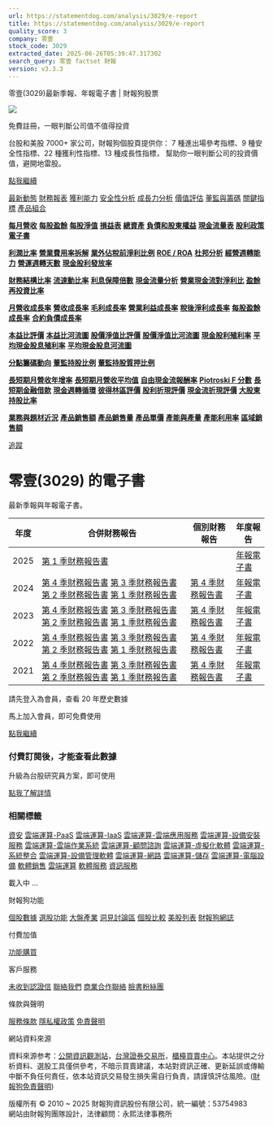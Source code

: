 ```yaml
---
url: https://statementdog.com/analysis/3029/e-report
title: https://statementdog.com/analysis/3029/e-report
quality_score: 3
company: 零壹
stock_code: 3029
extracted_date: 2025-06-26T05:39:47.317302
search_query: 零壹 factset 財報
version: v3.3.3
---
```


零壹(3029)最新季報、年報電子書 | 財報狗股票















![](https://www.facebook.com/tr?id=1265443774131605&ev=PageView&noscript=1)













































































免費註冊，一眼判斷公司值不值得投資

台股和美股 7000+ 家公司，財報狗個股頁提供你：
7 種進出場參考指標、9 種安全性指標、22 種獲利性指標、13 種成長性指標，
幫助你一眼判斷公司的投資價值，避開地雷股。

[點我繼續](/users/sign_up)

[最新動態](/analysis/3029)
[財務報表](/analysis/3029/monthly-revenue)
[獲利能力](/analysis/3029/profit-margin)
[安全性分析](/analysis/3029/financial-structure-ratio)
[成長力分析](/analysis/3029/monthly-revenue-growth-rate)
[價值評估](/analysis/3029/pe)
[董監與籌碼](/analysis/3029/broker-trading)
[關鍵指標](/analysis/3029/long-term-and-short-term-monthly-revenue-yoy)
[產品組合](/analysis/3029/ai-search)

[**每月營收**](/analysis/3029/monthly-revenue)
[**每股盈餘**](/analysis/3029/eps)
[**每股淨值**](/analysis/3029/nav)
[**損益表**](/analysis/3029/income-statement)
[**總資產**](/analysis/3029/assets)
[**負債和股東權益**](/analysis/3029/liabilities-and-equity)
[**現金流量表**](/analysis/3029/cash-flow-statement)
[**股利政策**](/analysis/3029/dividend-policy)
[**電子書**](/analysis/3029/e-report)

[**利潤比率**](/analysis/3029/profit-margin)
[**營業費用率拆解**](/analysis/3029/operating-expense-ratio)
[**業外佔稅前淨利比例**](/analysis/3029/non-operating-income-to-profit-before-tax)
[**ROE / ROA**](/analysis/3029/roe-roa)
[**杜邦分析**](/analysis/3029/du-pont-analysis)
[**經營週轉能力**](/analysis/3029/turnover-ratio)
[**營運週轉天數**](/analysis/3029/turnover-days)
[**現金股利發放率**](/analysis/3029/dividend-payout-ratio)

[**財務結構比率**](/analysis/3029/financial-structure-ratio)
[**流速動比率**](/analysis/3029/current-ratio-and-quick-ratio)
[**利息保障倍數**](/analysis/3029/interest-coverage-ratio)
[**現金流量分析**](/analysis/3029/cash-flow-analysis)
[**營業現金流對淨利比**](/analysis/3029/operating-cash-flow-to-net-income-ratio)
[**盈餘再投資比率**](/analysis/3029/reinvestment-rate)

[**月營收成長率**](/analysis/3029/monthly-revenue-growth-rate)
[**營收成長率**](/analysis/3029/revenue-growth-rate)
[**毛利成長率**](/analysis/3029/gross-profit-growth-rate)
[**營業利益成長率**](/analysis/3029/operating-income-growth-rate)
[**稅後淨利成長率**](/analysis/3029/net-income-growth-rate)
[**每股盈餘成長率**](/analysis/3029/eps-growth-rate)
[**合約負債成長率**](/analysis/3029/current-contract-liabilities-growth-rate)

[**本益比評價**](/analysis/3029/pe)
[**本益比河流圖**](/analysis/3029/pe-band)
[**股價淨值比評價**](/analysis/3029/pb)
[**股價淨值比河流圖**](/analysis/3029/pb-band)
[**現金股利殖利率**](/analysis/3029/dividend-yield)
[**平均現金股息殖利率**](/analysis/3029/average-dividend-yield)
[**平均現金股息河流圖**](/analysis/3029/average-dividend-yield-band)

[**分點籌碼動向**](/analysis/3029/broker-trading)
[**董監持股比例**](/analysis/3029/board-members-and-supervisors-shares-to-shares-outstanding-ratio)
[**董監持股質押比例**](/analysis/3029/pledging-ratio-of-board-members-and-supervisors)

[**長短期月營收年增率**](/analysis/3029/long-term-and-short-term-monthly-revenue-yoy)
[**長短期月營收平均值**](/analysis/3029/average-long-term-and-short-term-monthly-revenue)
[**自由現金流報酬率**](/analysis/3029/croic)
[**Piotroski F 分數**](/analysis/3029/piotroski-f-score)
[**長短期金融借款**](/analysis/3029/financial-borrowing)
[**現金週轉循環**](/analysis/3029/cash-conversion-cycle)
[**彼得林區評價**](/analysis/3029/peter-lynch-valuation)
[**股利折現評價**](/analysis/3029/dividend-discount-valuation)
[**現金流折現評價**](/analysis/3029/dcf-valuation)
[**大股東持股比率**](/analysis/3029/majority-shareholders-share-ratio)

[**業務與題材近況**](/analysis/3029/ai-search)
[**產品銷售額**](/analysis/3029/product-sales-figure)
[**產品銷售量**](/analysis/3029/product-sales-volume)
[**產品單價**](/analysis/3029/product-unit-price)
[**產能與產量**](/analysis/3029/production-capacity)
[**產能利用率**](/analysis/3029/production-capacity-utilization)
[**區域銷售額**](/analysis/3029/product-regional-sales)

[追蹤](/users/sign_up)

# 零壹(3029) 的電子書

最新季報與年報電子書。

| 年度 | 合併財務報告 | 個別財務報告 | 年度報告 |
| --- | --- | --- | --- |
| 2025 | [第 1 季財務報告書](https://doc.twse.com.tw/server-java/t57sb01?co_id=3029&colorchg=1&kind=A&step=9&filename=202501_3029_AI1.pdf) |  | [年報電子書](/analysis) |
| 2024 | [第 4 季財務報告書](https://doc.twse.com.tw/server-java/t57sb01?co_id=3029&colorchg=1&kind=A&step=9&filename=202404_3029_AI1.pdf)  [第 3 季財務報告書](https://doc.twse.com.tw/server-java/t57sb01?co_id=3029&colorchg=1&kind=A&step=9&filename=202403_3029_AI1.pdf)  [第 2 季財務報告書](https://doc.twse.com.tw/server-java/t57sb01?co_id=3029&colorchg=1&kind=A&step=9&filename=202402_3029_AI1.pdf)  [第 1 季財務報告書](https://doc.twse.com.tw/server-java/t57sb01?co_id=3029&colorchg=1&kind=A&step=9&filename=202401_3029_AI1.pdf) | [第 4 季財務報告書](https://doc.twse.com.tw/server-java/t57sb01?co_id=3029&colorchg=1&kind=A&step=9&filename=202404_3029_AI3.pdf) | [年報電子書](https://doc.twse.com.tw/server-java/t57sb01?co_id=3029&colorchg=1&kind=F&step=9&filename=2024_3029_20250522F04.pdf) |
| 2023 | [第 4 季財務報告書](https://doc.twse.com.tw/server-java/t57sb01?co_id=3029&colorchg=1&kind=A&step=9&filename=202304_3029_AI1.pdf)  [第 3 季財務報告書](https://doc.twse.com.tw/server-java/t57sb01?co_id=3029&colorchg=1&kind=A&step=9&filename=202303_3029_AI1.pdf)  [第 2 季財務報告書](https://doc.twse.com.tw/server-java/t57sb01?co_id=3029&colorchg=1&kind=A&step=9&filename=202302_3029_AI1.pdf)  [第 1 季財務報告書](https://doc.twse.com.tw/server-java/t57sb01?co_id=3029&colorchg=1&kind=A&step=9&filename=202301_3029_AI1.pdf) | [第 4 季財務報告書](https://doc.twse.com.tw/server-java/t57sb01?co_id=3029&colorchg=1&kind=A&step=9&filename=202304_3029_AI3.pdf) | [年報電子書](https://doc.twse.com.tw/server-java/t57sb01?co_id=3029&colorchg=1&kind=F&step=9&filename=2023_3029_20240527F04.pdf) |
| 2022 | [第 4 季財務報告書](https://doc.twse.com.tw/server-java/t57sb01?co_id=3029&colorchg=1&kind=A&step=9&filename=202204_3029_AI1.pdf)  [第 3 季財務報告書](https://doc.twse.com.tw/server-java/t57sb01?co_id=3029&colorchg=1&kind=A&step=9&filename=202203_3029_AI1.pdf)  [第 2 季財務報告書](https://doc.twse.com.tw/server-java/t57sb01?co_id=3029&colorchg=1&kind=A&step=9&filename=202202_3029_AI1.pdf)  [第 1 季財務報告書](https://doc.twse.com.tw/server-java/t57sb01?co_id=3029&colorchg=1&kind=A&step=9&filename=202201_3029_AI1.pdf) | [第 4 季財務報告書](https://doc.twse.com.tw/server-java/t57sb01?co_id=3029&colorchg=1&kind=A&step=9&filename=202204_3029_AI3.pdf) | [年報電子書](https://doc.twse.com.tw/server-java/t57sb01?co_id=3029&colorchg=1&kind=F&step=9&filename=2022_3029_20230530F04.pdf) |
| 2021 | [第 4 季財務報告書](https://doc.twse.com.tw/server-java/t57sb01?co_id=3029&colorchg=1&kind=A&step=9&filename=202104_3029_AI1.pdf)  [第 3 季財務報告書](https://doc.twse.com.tw/server-java/t57sb01?co_id=3029&colorchg=1&kind=A&step=9&filename=202103_3029_AI1.pdf)  [第 2 季財務報告書](https://doc.twse.com.tw/server-java/t57sb01?co_id=3029&colorchg=1&kind=A&step=9&filename=202102_3029_AI1.pdf)  [第 1 季財務報告書](https://doc.twse.com.tw/server-java/t57sb01?co_id=3029&colorchg=1&kind=A&step=9&filename=202101_3029_AI1.pdf) | [第 4 季財務報告書](https://doc.twse.com.tw/server-java/t57sb01?co_id=3029&colorchg=1&kind=A&step=9&filename=202104_3029_AI3.pdf) | [年報電子書](https://doc.twse.com.tw/server-java/t57sb01?co_id=3029&colorchg=1&kind=F&step=9&filename=2021_3029_20220526F04.pdf) |

請先登入為會員，查看 20 年歷史數據

馬上加入會員，即可免費使用

[點我繼續](/users/sign_up)

### 付費訂閱後，才能查看此數據

升級為台股研究員方案，即可使用

[點我了解詳情](/pricing)

### 相關標籤

[資安](/tags/572)
[雲端運算-PaaS](/tags/739)
[雲端運算-IaaS](/tags/738)
[雲端運算-雲端應用服務](/tags/737)
[雲端運算-設備安裝服務](/tags/735)
[雲端運算-雲端作業系統](/tags/734)
[雲端運算-顧問諮詢](/tags/733)
[雲端運算-虛擬化軟體](/tags/732)
[雲端運算-系統整合](/tags/731)
[雲端運算-設備管理軟體](/tags/729)
[雲端運算-網路](/tags/714)
[雲端運算-儲存](/tags/713)
[雲端運算-電腦設備](/tags/711)
[軟體銷售](/tags/517)
[雲端運算](/tags/369)
[軟體服務](/tags/363)
[資訊服務](/tags/324)

載入中 ...





財報狗功能

[個股數據](/analysis)
[選股功能](/screeners)
[大盤產業](/taiex)
[洞見討論區](/insight)
[個股比較](/compare/tpe)
[美股列表](/us-stock-list)
[財報狗網誌](/blog/)

付費加值

[功能購買](/pricing)

客戶服務

[未收到認證信](/users/recv_auth_fail)
[聯絡我們](/contact)
[商業合作聯絡](/contact)
[臉書粉絲團](//www.facebook.com/statementdog)

條款與聲明

[服務條款](/law/tos)
[隱私權政策](/law/privacy)
[免責聲明](/law/disclaimer)

網站資料來源

資料來源参考：[公開資訊觀測站](http://mops.twse.com.tw/mops/web/index)，[台灣證券交易所](http://www.tse.com.tw/)，[櫃檯買賣中心](http://www.otc.org.tw/)。本站提供之分析資料、選股工具僅供參考，不暗示買賣建議，本站對資訊正確、更新延誤或傳輸中斷不負任何責任，依本站資訊交易發生損失需自行負責，請謹慎評估風險。([財報狗免責聲明](/law/disclaimer))

版權所有 © 2010 ~ 2025 財報狗資訊股份有限公司，統一編號：53754983  
網站由財報狗團隊設計，法律顧問：永熙法律事務所